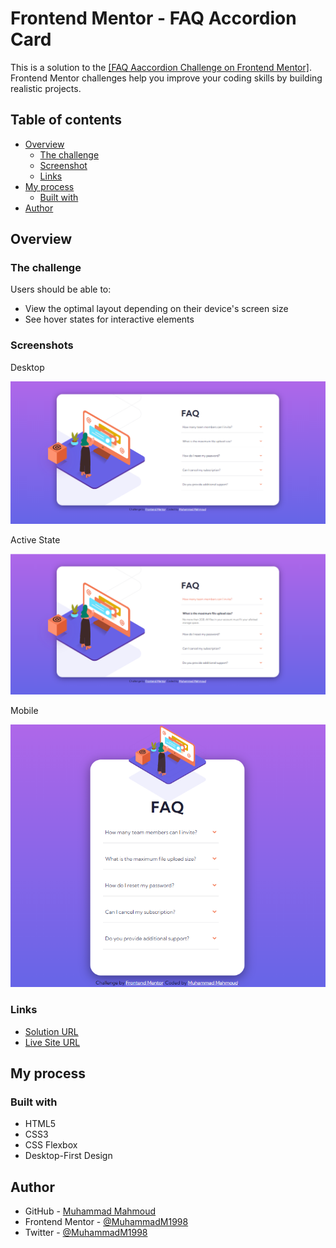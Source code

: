 # Frontend Mentor - FAQ Accordion Card

This is a solution to the [[FAQ Aaccordion Challenge on Frontend Mentor]](https://www.frontendmentor.io/challenges/faq-accordion-card-XlyjD0Oam).
Frontend Mentor challenges help you improve your coding skills by building realistic projects.

## Table of contents

-   [Overview](#overview)
    -   [The challenge](#the-challenge)
    -   [Screenshot](#screenshot)
    -   [Links](#links)
-   [My process](#my-process)
    -   [Built with](#built-with)
-   [Author](#author)

## Overview

### The challenge

Users should be able to:

-   View the optimal layout depending on their device's screen size
-   See hover states for interactive elements

### Screenshots

Desktop

![Screenshot-Desktop.png](images/Screenshot-Desktop.png)

Active State

![Screenshot-ActiveState.png](images/Screenshot-ActiveState.png)

Mobile

![Screenshot-Mobile.png](images/Screenshot-Mobile.png)

### Links

-   [Solution URL](https://github.com/MuhammadM1998/FrontendMentor-FAQ-Accordion-Card)
-   [Live Site URL](https://muhammadm1998.github.io/FrontendMentor-FAQ-Accordion-Card/)

## My process

### Built with

-   HTML5
-   CSS3
-   CSS Flexbox
-   Desktop-First Design

## Author

-   GitHub - [Muhammad Mahmoud](https://github.com/MuhammadM1998)
-   Frontend Mentor - [@MuhammadM1998](https://www.frontendmentor.io/profile/MuhammadM1998)
-   Twitter - [@MuhammadM1998](https://www.twitter.com/MuhammadM1998)
